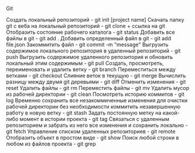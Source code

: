 Git

Создать локальный репозиторий - git init [project name]
Скачать папку git с веба на локальный репозиторий - git clone + ссылка на git
Отобразить состояние рабочего каталога - git status
Добавить все файлы в git - git add .
Добавить определенный файл в git - git add file.json
Закоммитить файл - git commit -m "message"
Выгрузить содержимое локального репозитория в удаленный репозиторий - git push
Выгрузить содержимое удаленного репозитория и обновить локальный этим содержимым - git pull
Создать, просмотреть, переименовать и удалить ветку - git branch
Переместиться между ветками - git checkout
Слияние веток в текущую - git merge
Вычислить разницу между двумя git деревьями - git diff
Отменить изменения - git reset
Удалить файлы - git rm
Переместить файлы - git mv
Удалить мусор из рабочей директории - git clean
Посмотреть историю коммитов - git log
Временно сохранить все незакоммиченные изменения для очистки рабочей директории без необходимости коммитить незавершенную работу в новую ветку - git stash
Задать постоянную метку на какой-либо момент в истории проекта - git tag
Связаться с удаленным репозиторием и забрать из него все изменения и сохранить локально - git fetch
Управление списком удаленных репозиториев - git remote
Отобразить объект в простом виде - git show
Поиск любой строки в любом из файлов проекта - git grep

